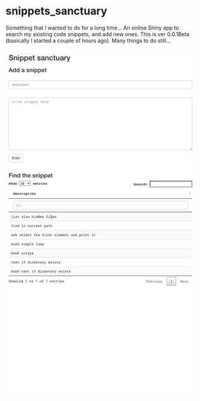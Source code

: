 # snippets_sanctuary

Something that I wanted to do for a long time... 
An online Shiny app to search my existing code snippets, and add new ones.
This is ver 0.0.1Beta (basically I started a couple of hours ago). Many things to do still...

![](demo.gif)

